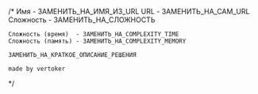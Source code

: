 /*
	Имя - ЗАМЕНИТЬ_НА_ИМЯ_ИЗ_URL
	URL - ЗАМЕНИТЬ_НА_САМ_URL
	Сложность - ЗАМЕНИТЬ_НА_СЛОЖНОСТЬ

	Сложность (время)  - ЗАМЕНИТЬ_НА_COMPLEXITY_TIME
	Сложность (память) - ЗАМЕНИТЬ_НА_COMPLEXITY_MEMORY

	ЗАМЕНИТЬ_НА_КРАТКОЕ_ОПИСАНИЕ_РЕШЕНИЯ

	made by vertoker
*/